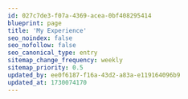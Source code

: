 ```yaml
---
id: 027c7de3-f07a-4369-acea-0bf408295414
blueprint: page
title: 'My Experience'
seo_noindex: false
seo_nofollow: false
seo_canonical_type: entry
sitemap_change_frequency: weekly
sitemap_priority: 0.5
updated_by: ee0f6187-f16a-43d2-a83a-e119164096b9
updated_at: 1730074170
---
```

